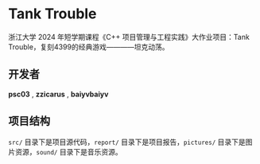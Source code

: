 # Tank Trouble

浙江大学 2024 年短学期课程《C++ 项目管理与工程实践》大作业项目：Tank Trouble，复刻4399的经典游戏————坦克动荡。

## 开发者

**psc03** , **zzicarus** , **baiyvbaiyv**

## 项目结构

`src/` 目录下是项目源代码，`report/` 目录下是项目报告，`pictures/` 目录下是图片资源，`sound/` 目录下是音乐资源。
